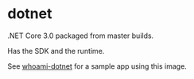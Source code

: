 # dotnet

.NET Core 3.0 packaged from master builds. 

Has the SDK and the runtime.

See [whoami-dotnet](../whoami-dotnet) for a sample app using this image.